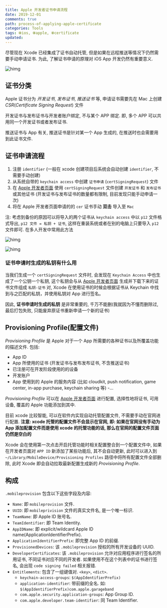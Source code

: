 ```yaml
---
title: Apple 开发者证书申请流程
date: 2019-12-01
comments: true
path: process-of-applying-apple-certificate
categories: Tools
tags: ⦿ios, ⦿apple, ⦿certificate
updated:
---
```


尽管现在 Xcode 已经集成了证书自动托管, 但是如果在远程推送等情况下仍然需要手动申请证书. 为此, 了解证书申请的原理对 iOS App 开发仍然有重要意义.

![himg](https://a.hanleylee.com/HKMS/2020-01-19-145344.jpg?x-oss-process=style/WaMa)

<!-- more -->

## 证书分类

Apple 证书分为 *开发证书*, *发布证书*, *推送证书* 等, 申请证书需要先在 Mac 上创建 *CSR*(*Certificate Signing Request*) 文件

开发证书与发布证书与开发者账户绑定, 不与某个 APP 绑定. 即, 多个 APP 可以共用同一个开发证书或者发布证书.

推送证书与 App 有关, 推送证书是针对某一个 App 生成的, 在推送时也会需要用到此证书文件.

## 证书申请流程

1. 注册 `identifier` (一般在 xcode 创建项目后系统会自动创建 `identifier`, 不需要手动创建)
2. 从系统自带的 `keychain access` 中创建 `证书申请` (`certSigningRequest`) 文件
3. 在 [Apple 开发者页面](https://developer.apple.com/account/resources/certificates/add) 使用 `certSigningRequest` 文件创建 `开发证书` 和 `发布证书` 或其他证书 (开发证书与发布证书的数量都有限制, 目前发现只能手动申请一次)
4. 将在 Apple 开发者页面申请的的 `cer` 证书手动 **双击** 导入至 `Mac`

注: 考虑到备份的原因可以将导入的两个证书从 `keychain access` 中以 `p12` 文件格式导出, `p12 文件 = 私钥 + 证书`, 这样在重装系统或者在别的电脑上只要导入 `p12` 文件即可. 在多人开发中常用此方法

![himg](https://a.hanleylee.com/HKMS/2019-12-27-144244.jpg?x-oss-process=style/WaMa)

![himg](https://a.hanleylee.com/HKMS/2020-02-03-074947.png?x-oss-process=style/WaMa)

### 证书申请时生成的私钥有什么用

当我们生成一个 `certSigningRequest` 文件时, 会发现在 `Keychain Access` 中也生成了一个公钥一个私钥, 这个私钥会与从 [Apple 开发者页面](https://developer.apple.com/account/resources/certificates/add) 生成并下载下来的证书文件组成 `私钥-证书` 对, Xcode 在使用证书的时候会根据证书从 Keychain 中找到与之匹配的私钥，并使用私钥对 App 进行签名。

因此, **证书申请时生成的私钥** 是非常重要的, 千万不能删(我就因为不懂而删除过, 最后打包失败, 只能废弃原证书重新申请一个新的证书)

## Provisioning Profile(配置文件)

*Provisioning Profile* 是 Apple 对于一个 App 所需要的各种证书以及所覆盖功能的描述文件. 包括:

- App ID
- App 所使用的证书 (开发证书与发布发布证书, 不含推送证书)
- 已注册可在开发阶段使用的的设备
- 开发账户
- App 使用到的 Apple 的服务内容 (比如 cloudkit, push notification, game center, in-app purchase, keychain sharing 等)
-...

*Provisioning Profile* 可以在 [Apple 开发者页面](https://developer.apple.com/account/#/membership/) 进行配置, 选择性地将证书, 可用设备, 覆盖的 Apple 功能添加到其中.

目前 xcode 比较智能, 可以在软件内实现自动托管配置文件, 不需要手动在官网进行配置.  **注意: xcode 托管的配置文件不会显示在官网, 即: 如果在官网没有手动为 App 添加配置文件而是使用 xcode 的托管功能的话, 那么在官网的配置文件页面仍然是空白的**

Xcode 会在使用第一次点击开启托管功能时相关配置整合到一个配置文件中, 如果在开发者页面对 `APP ID` 新添加了某些功能后, 其不会自动更新, 此时可以进入到 `~/Library/MobileDevice/Provisioning Profiles` 路径中将所有配置文件全部删除, 此时 Xcode 即会自动拉取最新配置生成新的 *Provisioning Profile*.

## [](#构成 "构成") 构成

`.mobileprovision` 包含以下这些字段及内容:

- `Name`: 即 `mobileprovision` 文件.
- `UUID`: 即 `mobileprivision` 文件的真实文件名, 是一个唯一标识.
- `TeamName`: 即 Apple ID 账号名.
- `TeamIdentifier`: 即 Team Identity.
- `AppIDName`: 即 explicit/wildcard Apple ID name(ApplicationIdentifierPrefix).
- `ApplicationIdentifierPrefix`: 即完整 App ID 的前缀.
- `ProvisionedDevices`: 该 `.mobileprovision` 授权的所有开发设备的 UUID.
- `DeveloperCertificates`: 该 `.mobileprovision` 允许对应用程序进行签名的所用证书, 不同证书对应不同的开发者. 如果使用不在这个列表中的证书进行签名, 会出现 `code signing failed` 相关报错.
- `Entitlements`: 包含了一组键值对. `<key>`, `<dict>`.
    - `keychain-access-groups`: `$(AppIdentifierPrefix)`
    - `application-identifier`: 带前缀的全名. 如: `$(AppIdentifierPrefix)com.apple.garageband`
    - `com.apple.security.application-groups`: App Group ID.
    - `com.apple.developer.team-identifier`: 同 Team Identifier.
